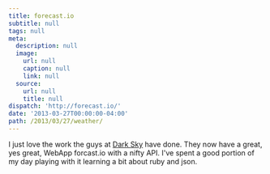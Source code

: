 ```yaml
---
title: forecast.io
subtitle: null
tags: null
meta:
  description: null
  image:
    url: null
    caption: null
    link: null
  source:
    url: null
    title: null
dispatch: 'http://forecast.io/'
date: '2013-03-27T00:00:00-04:00'
path: /2013/03/27/weather/
---
```


I just love the work the guys at [Dark Sky](http://darkskyapp.com/) have done. They now have a great, yes great, WebApp forcast.io with a nifty API. I've spent a good portion of my day playing with it learning a bit about ruby and json.

